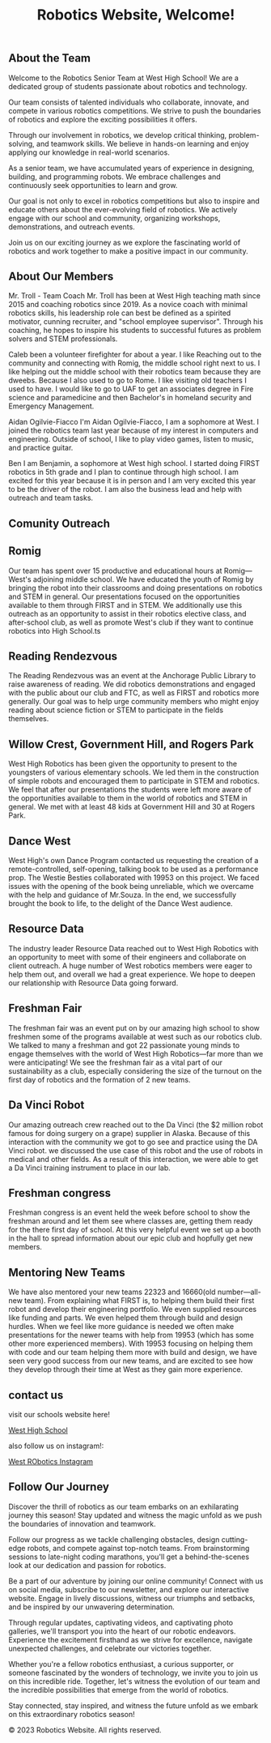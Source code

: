 <!DOCTYPE html>
<html lang="en">
<head>
  <meta charset="UTF-8">
  <meta name="viewport" content="width=device-width, initial-scale=1.0">
  <link rel="stylesheet" href="styles.css">
</head>
<body>
  <header>
    <h1> Robotics Website, Welcome! </h1>
 
  </header>
  <section id="about the team">
          <h2> About the Team</h2>

  <p>Welcome to the Robotics Senior Team at West High School! We are a dedicated group of students passionate about robotics and technology.</p>
  <p>Our team consists of talented individuals who collaborate, innovate, and compete in various robotics competitions. We strive to push the boundaries of robotics and explore the exciting possibilities it offers.</p>
  <p>Through our involvement in robotics, we develop critical thinking, problem-solving, and teamwork skills. We believe in hands-on learning and enjoy applying our knowledge in real-world scenarios.</p>
  <p>As a senior team, we have accumulated years of experience in designing, building, and programming robots. We embrace challenges and continuously seek opportunities to learn and grow.</p>
  <p>Our goal is not only to excel in robotics competitions but also to inspire and educate others about the ever-evolving field of robotics. We actively engage with our school and community, organizing workshops, demonstrations, and outreach events.</p>
  <p>Join us on our exciting journey as we explore the fascinating world of robotics and work together to make a positive impact in our community.</p>
  </section>

  <main>
    <section id="about our member">
      <h2>About Our Members</h2>
      <p>
Mr. Troll - Team Coach
Mr. Troll has been at West High teaching math since 2015 and coaching robotics since 2019. As a novice coach with minimal robotics skills, his leadership role can best be defined as a spirited motivator, cunning recruiter, and "school employee supervisor". Through his coaching, he hopes to inspire his students to successful futures as problem solvers and STEM professionals.

Caleb
been a volunteer firefighter for about a year. I like Reaching out to the community and connecting with Romig, the middle school right next to us. I like  helping out the middle school with their robotics team because they are dweebs. Because I also used to go to Rome. I like visiting old teachers I used to have. I would like to go to UAF to get an associates degree in Fire science and paramedicine and then Bachelor's in homeland security and Emergency Management.

Aidan Ogilvie-Fiacco
I'm Aidan Ogilvie-Fiacco, I am a sophomore at West. I joined the robotics team last year because of my interest in computers and engineering. Outside of school, I like to play video games, listen to music, and practice guitar.

Ben
I am Benjamin, a sophomore at West high school. I started doing FIRST robotics in 5th grade and I plan to continue through high school. I am excited for this year because it is in person and I am very excited this year to be the driver of the robot. I am also the business lead and help with outreach and team tasks.

</p>
    </section>
<main>

  <section id="community outreach">
      <h2>Comunity Outreach</h2>

<h2>Romig</h2>
<p>
Our team has spent over 15 productive and educational hours at Romig—West's adjoining middle school. We have educated the youth of Romig by bringing the robot into their classrooms and doing presentations on robotics and STEM in general. Our presentations focused on the opportunities available to them through FIRST and in STEM. We additionally use this outreach as an opportunity to assist in their robotics elective class, and after-school club, as well as promote West's club if they want to continue robotics into High School.ts </p>

<h2> Reading Rendezvous </h2>
<p>  The Reading Rendezvous was an event at the Anchorage Public Library to raise awareness of reading. We did robotics demonstrations and engaged with the public about our club and FTC, as well as FIRST and robotics more generally. Our goal was to help urge community members who might enjoy reading about science fiction or STEM to participate in the fields themselves.</p>

<h2> Willow Crest, Government Hill, and Rogers Park </h2>
<p>  West High Robotics has been given the opportunity to present to the youngsters of various elementary schools. We led them in the construction of simple robots and encouraged them to participate in STEM and robotics.  We feel that after our presentations the students were left more aware of the opportunities available to them in the world of robotics and STEM in general. We met with at least 48 kids at Government Hill and 30 at Rogers Park. </p>

<h2> Dance West </h2>
<p> West High's own Dance Program contacted us requesting the creation of a remote-controlled, self-opening, talking book to be used as a performance prop. The Westie Besties collaborated with 19953 on this project. We faced issues with the opening of the book being unreliable, which we overcame with the help and guidance of Mr.Souza. In the end, we successfully brought the book to life, to the delight of the Dance West audience. </p>

<h2> Resource Data </h2>
<p> The industry leader Resource Data reached out to West High Robotics with an opportunity to meet with some of their engineers and collaborate on client outreach. A huge number of West robotics members were eager to help them out, and overall we had a great experience. We hope to deepen our relationship with Resource Data going forward. </p>

<h2> Freshman Fair </h2>
<p> The freshman fair was an event put on by our amazing high school to show freshmen some of the programs available at west such as our robotics club. We talked to many a freshman and got 22 passionate young minds to engage themselves with the world of West High Robotics—far more than we were anticipating! We see the freshman fair as a vital part of our sustainability as a club, especially considering the size of the turnout on the first day of robotics and the formation of 2 new teams. </p>

<h2> Da Vinci Robot </h2>
<p> Our amazing outreach crew reached out to the Da Vinci (the $2 million robot famous for doing surgery on a grape) supplier in Alaska. Because of this interaction with the community we got to go see and practice using the DA Vinci robot. we discussed the use case of this robot and the use of robots in medical and other fields. As a result of this interaction, we were able to get a Da Vinci training instrument to place in our lab. </p>

<h2> Freshman congress </h2>
<p> Freshman congress is an event held the week before school to show the freshman around and let them see where classes are, getting them ready for the there first day of school. At this very helpful event we set up a booth in the hall to spread information about our epic club and hopfully get new members. </p>

<h2> Mentoring New Teams </h2>
<p> We have also mentored your new teams 22323 and 16660(old number—all-new team). From explaining what FIRST is, to helping them build their first robot and develop their engineering portfolio. We even supplied resources like funding and parts. We even helped them through build and design hurdles. When we feel like more guidance is needed we often make presentations for the newer teams with help from 19953 (which has some other more experienced members). With 19953 focusing on helping them with code and our team helping them more with build and design, we have seen very good success from our new teams, and are excited to see how they develop through their time at West as they gain more experience. </p>
  
  </section>



  <section id="contact us">
        <h2>contact us</h2>
<p> visit our schools website here!</p>
<a href="https://www.asdk12.org/west" target="_blank">West High School</a>

<p> also follow us on instagram!:</p>
<a href="https://www.instagram.com/westeaglerobotics/" target="_blank">West RObotics Instagram</a>
  </section>

<section id="Follow Our Journey">
  <h2> Follow Our Journey </h2>
<p> Discover the thrill of robotics as our team embarks on an exhilarating journey this season! Stay updated and witness the magic unfold as we push the boundaries of innovation and teamwork.

Follow our progress as we tackle challenging obstacles, design cutting-edge robots, and compete against top-notch teams. From brainstorming sessions to late-night coding marathons, you'll get a behind-the-scenes look at our dedication and passion for robotics.

Be a part of our adventure by joining our online community! Connect with us on social media, subscribe to our newsletter, and explore our interactive website. Engage in lively discussions, witness our triumphs and setbacks, and be inspired by our unwavering determination.

Through regular updates, captivating videos, and captivating photo galleries, we'll transport you into the heart of our robotic endeavors. Experience the excitement firsthand as we strive for excellence, navigate unexpected challenges, and celebrate our victories together.

Whether you're a fellow robotics enthusiast, a curious supporter, or someone fascinated by the wonders of technology, we invite you to join us on this incredible ride. Together, let's witness the evolution of our team and the incredible possibilities that emerge from the world of robotics.

Stay connected, stay inspired, and witness the future unfold as we embark on this extraordinary robotics season!
</p> 

</section>



  </main>

  <footer>
    <p>&copy; 2023 Robotics Website. All rights reserved.</p>
  </footer>

  <script src="scripts.js"></script>
</body>
</html>
